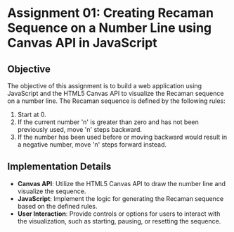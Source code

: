 # Assignment 01: Creating Recaman Sequence on a Number Line using Canvas API in JavaScript

## Objective

The objective of this assignment is to build a web application using JavaScript and the HTML5 Canvas API to visualize the Recaman sequence on a number line. The Recaman sequence is defined by the following rules:

1. Start at 0.
2. If the current number 'n' is greater than zero and has not been previously used, move 'n' steps backward.
3. If the number has been used before or moving backward would result in a negative number, move 'n' steps forward instead.

## Implementation Details

- **Canvas API**: Utilize the HTML5 Canvas API to draw the number line and visualize the sequence.
- **JavaScript**: Implement the logic for generating the Recaman sequence based on the defined rules.
- **User Interaction**: Provide controls or options for users to interact with the visualization, such as starting, pausing, or resetting the sequence.


